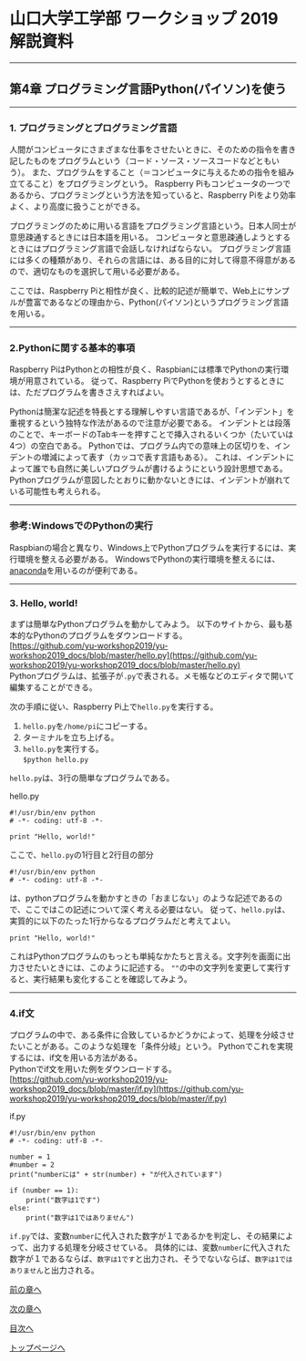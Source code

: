 # 山口大学工学部 ワークショップ 2019  解説資料


---

## 第4章 プログラミング言語Python(パイソン)を使う

---


### 1. プログラミングとプログラミング言語

人間がコンピュータにさまざまな仕事をさせたいときに、そのための指令を書き記したものをプログラムという（コード・ソース・ソースコードなどともいう）。
また、プログラムをすること（＝コンピュータに与えるための指令を組み立てること）をプログラミングという。
Raspberry Piもコンピュータの一つであるから、プログラミングという方法を知っていると、Raspberry Piをより効率よく、より高度に扱うことができる。

プログラミングのために用いる言語をプログラミング言語という。日本人同士が意思疎通するときには日本語を用いる。
コンピュータと意思疎通しようとするときにはプログラミング言語で会話しなければならない。
プログラミング言語には多くの種類があり、それらの言語には、ある目的に対して得意不得意があるので、適切なものを選択して用いる必要がある。

ここでは、Raspberry Piと相性が良く、比較的記述が簡単で、Web上にサンプルが豊富であるなどの理由から、Python(パイソン)というプログラミング言語を用いる。

---

### 2.Pythonに関する基本的事項

Raspberry PiはPythonとの相性が良く、Raspbianには標準でPythonの実行環境が用意されている。
従って、Raspberry PiでPythonを使おうとするときには、ただプログラムを書きさえすればよい。

Pythonは簡潔な記述を特長とする理解しやすい言語であるが、「インデント」を重視するという独特な作法があるので注意が必要である。
インデントとは段落のことで、キーボードのTabキーを押すことで挿入されるいくつか（たいていは4つ）の空白である。
Pythonでは、プログラム内での意味上の区切りを、インデントの増減によって表す（カッコで表す言語もある）。
これは、インデントによって誰でも自然に美しいプログラムが書けるようにという設計思想である。
Pythonプログラムが意図したとおりに動かないときには、インデントが崩れている可能性も考えられる。

---

### 参考:WindowsでのPythonの実行

Raspbianの場合と異なり、Windows上でPythonプログラムを実行するには、実行環境を整える必要がある。
WindowsでPythonの実行環境を整えるには、[anaconda](https://www.anaconda.com/distribution/)を用いるのが便利である。

---

### 3. Hello, world!

まずは簡単なPythonプログラムを動かしてみよう。
以下のサイトから、最も基本的なPythonのプログラムをダウンロードする。  
[https://github.com/yu-workshop2019/yu-workshop2019_docs/blob/master/hello.py](https://github.com/yu-workshop2019/yu-workshop2019_docs/blob/master/hello.py)  
Pythonプログラムは、拡張子が`.py`で表される。メモ帳などのエディタで開いて編集することができる。

次の手順に従い、Raspberry Pi上で`hello.py`を実行する。  
1. `hello.py`を`/home/pi`にコピーする。  
2. ターミナルを立ち上げる。  
3. `hello.py`を実行する。  
`$python hello.py`  

`hello.py`は、3行の簡単なプログラムである。  

hello.py
```
#!/usr/bin/env python
# -*- coding: utf-8 -*-

print "Hello, world!"
```

ここで、`hello.py`の1行目と2行目の部分
```
#!/usr/bin/env python
# -*- coding: utf-8 -*-
```
は、pythonプログラムを動かすときの「おまじない」のような記述であるので、ここではこの記述について深く考える必要はない。
従って、`hello.py`は、実質的に以下のたった1行からなるプログラムだと考えてよい。
```
print "Hello, world!"
```
これはPythonプログラムのもっとも単純なかたちと言える。文字列を画面に出力させたいときには、このように記述する。
`""`の中の文字列を変更して実行すると、実行結果も変化することを確認してみよう。

---

### 4.if文

プログラムの中で、ある条件に合致しているかどうかによって、処理を分岐させたいことがある。このような処理を「条件分岐」という。
Pythonでこれを実現するには、if文を用いる方法がある。  
Pythonでif文を用いた例をダウンロードする。  
[https://github.com/yu-workshop2019/yu-workshop2019_docs/blob/master/if.py](https://github.com/yu-workshop2019/yu-workshop2019_docs/blob/master/if.py)  

if.py
```
#!/usr/bin/env python
# -*- coding: utf-8 -*-

number = 1
#number = 2
print("numberには" + str(number) + "が代入されています")

if (number == 1):
    print("数字は1です")
else:
    print("数字は1ではありません")
```

`if.py`では、変数`number`に代入された数字が１であるかを判定し、その結果によって、出力する処理を分岐させている。
具体的には、変数`number`に代入された数字が１であるならば、`数字は1です`と出力され、そうでないならば、`数字は1ではありません`と出力される。


[前の章へ](https://yu-workshop2019.github.io/chapter_3/chapter_3)


[次の章へ](https://yu-workshop2019.github.io/chapter_5/chapter_5)


[目次へ](https://yu-workshop2019.github.io/manual)


[トップページへ](https://yu-workshop2019.github.io/)

